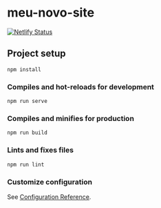 # meu-novo-site

[![Netlify Status](https://api.netlify.com/api/v1/badges/431e5f3b-bc24-48ff-bcc4-3b75cc616d46/deploy-status)](https://app.netlify.com/sites/silv4b/deploys)

## Project setup
```
npm install
```

### Compiles and hot-reloads for development
```
npm run serve
```

### Compiles and minifies for production
```
npm run build
```

### Lints and fixes files
```
npm run lint
```

### Customize configuration
See [Configuration Reference](https://cli.vuejs.org/config/).
